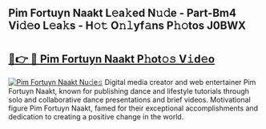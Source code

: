 ## Pim Fortuyn Naakt L𝚎a𝚔ed N𝚞𝚍e - Part-Bm4 Vi𝚍𝚎o L𝚎a𝚔s - H𝚘𝚝 O𝚗𝚕yf𝚊ns P𝚑𝚘tos J0BWX

# <h2><a href="http://kf6p7j0.oniu.top/?m=Pim+Fortuyn+Naakt">🔗👉 🔴 Pim Fortuyn Naakt P𝚑ot𝚘𝚜 V𝚒d𝚎o</a></h2>

[![Pim Fortuyn Naakt Nu𝚍e𝚜](https://i.imgur.com/0qMVB7G.gif)](http://kf6p7j0.oniu.top/?m=Pim+Fortuyn+Naakt)
Digital media creator and web entertainer Pim Fortuyn Naakt, known for publishing dance and lifestyle tutorials through solo and collaborative dance presentations and brief videos. Motivational figure Pim Fortuyn Naakt, famed for their exceptional accomplishments and dedication to creating a positive change in the world.  
